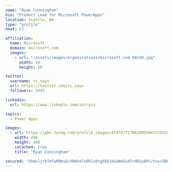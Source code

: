 ```yaml
---
name: "Ryan Cunningham"
bio: "Product Lead for Microsoft PowerApps"
location: Seattle, WA
type: "profile"
heat: 57

affiliation:
  name: Microsoft
  domain: microsoft.com
  images:
    - url: "/assets/images/organizations/microsoft.com-50x50.jpg"
      width: 50
      height: 50

twitter:
  username: rc_says
  url: https://twitter.com/rc_says
  followers: 2445

linkedin:
  url: https://www.linkedin.com/in/rycu

topics:
  - Power Apps

images:
  - url: https://pbs.twimg.com/profile_images/459747717862805504/CJIGZejd_400x400.png
    width: 400
    height: 400
    isCached: true
    title: "Ryan Cunningham"

secured: "XhmvljrbTmTwRBmsD/XRmh47vDhlv0tgb5EskGoWoGu47+dDZy8PC/txvc5BOXnJKC67gWCH5d7JdWg2j22kKbJ3U4ClJ+mNmdpNAC63tTQzl+Q9G8NMooogZfPQ5KcfyPuH/S5uQ0mzu+HTiEtgN0AM23tiuoYEoc0hu+7wN4maeAGhQRm2pJnssJIyHlm0xGb4Zg4jc1HgMjZ7J+HbG/zzMdVoyBfNVN9pRvs+AJI6AvLP1a2RzEdqHSuG1rNADGFlWkz6Kuoe5qm1gYJaachisrhgw0Qj4kuy2dAPU4JITPF+Z5VqHy8BjcrWMh6L9zQAORZ8dY8xsBAxL4PxqBbEZ4KlF2DiLUZ3XyOTS5y3IX93jBQiW9NkDPRfvyLQPnYxHBsA/H5clQ5bFbh28tqtTxEzKGnJgDtwLaPBShQ=;eWZaxQa2NmVEXuPXyY0mJQ=="
---
```


